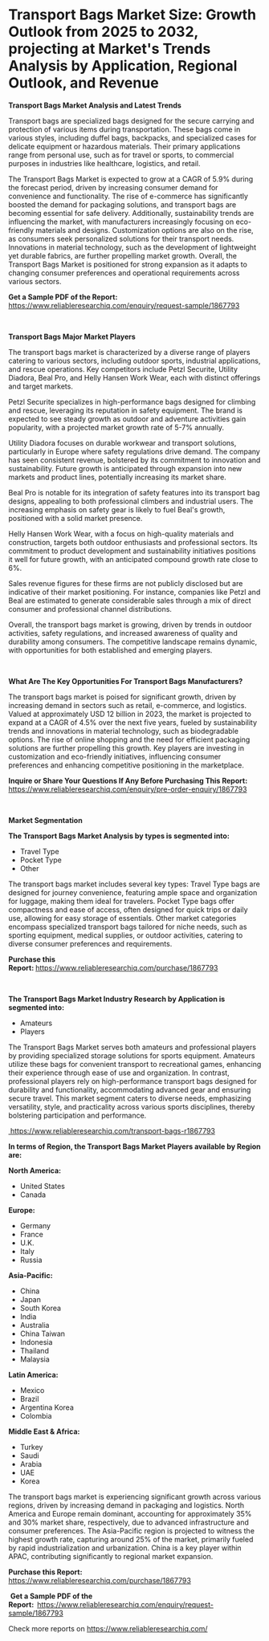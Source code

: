 <p><h1>Transport Bags Market Size: Growth Outlook from 2025 to 2032, projecting at Market's Trends Analysis by Application, Regional Outlook, and Revenue</h1></p><p><strong>Transport Bags Market Analysis and Latest Trends</strong></p>
<p><p>Transport bags are specialized bags designed for the secure carrying and protection of various items during transportation. These bags come in various styles, including duffel bags, backpacks, and specialized cases for delicate equipment or hazardous materials. Their primary applications range from personal use, such as for travel or sports, to commercial purposes in industries like healthcare, logistics, and retail.</p><p>The Transport Bags Market is expected to grow at a CAGR of 5.9% during the forecast period, driven by increasing consumer demand for convenience and functionality. The rise of e-commerce has significantly boosted the demand for packaging solutions, and transport bags are becoming essential for safe delivery. Additionally, sustainability trends are influencing the market, with manufacturers increasingly focusing on eco-friendly materials and designs. Customization options are also on the rise, as consumers seek personalized solutions for their transport needs. Innovations in material technology, such as the development of lightweight yet durable fabrics, are further propelling market growth. Overall, the Transport Bags Market is positioned for strong expansion as it adapts to changing consumer preferences and operational requirements across various sectors.</p></p>
<p><strong>Get a Sample PDF of the Report:&nbsp;</strong> <a href="https://www.reliableresearchiq.com/enquiry/request-sample/1867793?utm_campaign=2883&utm_medium=2&utm_source=Github&utm_content=ia&utm_term=08032025&utm_id=transport-bags">https://www.reliableresearchiq.com/enquiry/request-sample/1867793</a></p>
<p>&nbsp;</p>
<p><strong>Transport Bags Major Market Players</strong></p>
<p><p>The transport bags market is characterized by a diverse range of players catering to various sectors, including outdoor sports, industrial applications, and rescue operations. Key competitors include Petzl Securite, Utility Diadora, Beal Pro, and Helly Hansen Work Wear, each with distinct offerings and target markets.</p><p>Petzl Securite specializes in high-performance bags designed for climbing and rescue, leveraging its reputation in safety equipment. The brand is expected to see steady growth as outdoor and adventure activities gain popularity, with a projected market growth rate of 5-7% annually.</p><p>Utility Diadora focuses on durable workwear and transport solutions, particularly in Europe where safety regulations drive demand. The company has seen consistent revenue, bolstered by its commitment to innovation and sustainability. Future growth is anticipated through expansion into new markets and product lines, potentially increasing its market share.</p><p>Beal Pro is notable for its integration of safety features into its transport bag designs, appealing to both professional climbers and industrial users. The increasing emphasis on safety gear is likely to fuel Beal's growth, positioned with a solid market presence.</p><p>Helly Hansen Work Wear, with a focus on high-quality materials and construction, targets both outdoor enthusiasts and professional sectors. Its commitment to product development and sustainability initiatives positions it well for future growth, with an anticipated compound growth rate close to 6%.</p><p>Sales revenue figures for these firms are not publicly disclosed but are indicative of their market positioning. For instance, companies like Petzl and Beal are estimated to generate considerable sales through a mix of direct consumer and professional channel distributions.</p><p>Overall, the transport bags market is growing, driven by trends in outdoor activities, safety regulations, and increased awareness of quality and durability among consumers. The competitive landscape remains dynamic, with opportunities for both established and emerging players.</p></p>
<p>&nbsp;</p>
<p><strong>What Are The Key Opportunities For Transport Bags Manufacturers?</strong></p>
<p><p>The transport bags market is poised for significant growth, driven by increasing demand in sectors such as retail, e-commerce, and logistics. Valued at approximately USD 12 billion in 2023, the market is projected to expand at a CAGR of 4.5% over the next five years, fueled by sustainability trends and innovations in material technology, such as biodegradable options. The rise of online shopping and the need for efficient packaging solutions are further propelling this growth. Key players are investing in customization and eco-friendly initiatives, influencing consumer preferences and enhancing competitive positioning in the marketplace.</p></p>
<p><strong>Inquire or Share Your Questions If Any Before Purchasing This Report:</strong> <a href="https://www.reliableresearchiq.com/enquiry/pre-order-enquiry/1867793?utm_campaign=2883&utm_medium=2&utm_source=Github&utm_content=ia&utm_term=08032025&utm_id=transport-bags">https://www.reliableresearchiq.com/enquiry/pre-order-enquiry/1867793</a></p>
<p>&nbsp;</p>
<p><strong>Market Segmentation</strong></p>
<p><strong>The Transport Bags Market Analysis by types is segmented into:</strong></p>
<p><ul><li>Travel Type</li><li>Pocket Type</li><li>Other</li></ul></p>
<p><p>The transport bags market includes several key types: Travel Type bags are designed for journey convenience, featuring ample space and organization for luggage, making them ideal for travelers. Pocket Type bags offer compactness and ease of access, often designed for quick trips or daily use, allowing for easy storage of essentials. Other market categories encompass specialized transport bags tailored for niche needs, such as sporting equipment, medical supplies, or outdoor activities, catering to diverse consumer preferences and requirements.</p></p>
<p><strong>Purchase this Report:&nbsp;</strong><a href="https://www.reliableresearchiq.com/purchase/1867793?utm_campaign=2883&utm_medium=2&utm_source=Github&utm_content=ia&utm_term=08032025&utm_id=transport-bags">https://www.reliableresearchiq.com/purchase/1867793</a></p>
<p>&nbsp;</p>
<p><strong>The Transport Bags Market Industry Research by Application is segmented into:</strong></p>
<p><ul><li>Amateurs</li><li>Players</li></ul></p>
<p><p>The Transport Bags Market serves both amateurs and professional players by providing specialized storage solutions for sports equipment. Amateurs utilize these bags for convenient transport to recreational games, enhancing their experience through ease of use and organization. In contrast, professional players rely on high-performance transport bags designed for durability and functionality, accommodating advanced gear and ensuring secure travel. This market segment caters to diverse needs, emphasizing versatility, style, and practicality across various sports disciplines, thereby bolstering participation and performance.</p></p>
<p><a href="https://www.reliableresearchiq.com/transport-bags-r1867793?utm_campaign=2883&utm_medium=2&utm_source=Github&utm_content=ia&utm_term=08032025&utm_id=transport-bags">&nbsp;https://www.reliableresearchiq.com/transport-bags-r1867793</a></p>
<p><strong>In terms of Region, the Transport Bags Market Players available by Region are:</strong></p>
<p>
    <p> <strong> North America: </strong>
        <ul>
            <li>United States</li>
            <li>Canada</li>
        </ul>
        </p> 
    <p> <strong> Europe: </strong>
        <ul>
            <li>Germany</li>
            <li>France</li>
            <li>U.K.</li>
            <li>Italy</li>
            <li>Russia</li>
        </ul>
        </p> 
    <p> <strong> Asia-Pacific: </strong>
        <ul>
            <li>China</li>
            <li>Japan</li>
            <li>South Korea</li>
            <li>India</li>
            <li>Australia</li>
            <li>China Taiwan</li>
            <li>Indonesia</li>
            <li>Thailand</li>
            <li>Malaysia</li>
        </ul>
        </p> 
    <p> <strong> Latin America: </strong>
        <ul>
            <li>Mexico</li>
            <li>Brazil</li>
            <li>Argentina Korea</li>
            <li>Colombia</li>
        </ul>
        </p> 
    <p> <strong> Middle East & Africa: </strong>
        <ul>
            <li>Turkey</li>
            <li>Saudi</li>
            <li>Arabia</li>
            <li>UAE</li>
            <li>Korea</li>
        </ul>
    </p>
    </p>
<p><p>The transport bags market is experiencing significant growth across various regions, driven by increasing demand in packaging and logistics. North America and Europe remain dominant, accounting for approximately 35% and 30% market share, respectively, due to advanced infrastructure and consumer preferences. The Asia-Pacific region is projected to witness the highest growth rate, capturing around 25% of the market, primarily fueled by rapid industrialization and urbanization. China is a key player within APAC, contributing significantly to regional market expansion.</p></p>
<p><strong>Purchase this Report: </strong><a href="https://www.reliableresearchiq.com/purchase/1867793?utm_campaign=2883&utm_medium=2&utm_source=Github&utm_content=ia&utm_term=08032025&utm_id=transport-bags">https://www.reliableresearchiq.com/purchase/1867793</a></p>
<p>&nbsp;<strong>Get a Sample PDF of the Report:&nbsp;&nbsp;</strong><a href="https://www.reliableresearchiq.com/enquiry/request-sample/1867793?utm_campaign=2883&utm_medium=2&utm_source=Github&utm_content=ia&utm_term=08032025&utm_id=transport-bags">https://www.reliableresearchiq.com/enquiry/request-sample/1867793</a></p>
<p><strong></strong></p>
<p>Check more reports on <a href="https://www.reliableresearchiq.com/?utm_campaign=2883&utm_medium=2&utm_source=Github&utm_content=ia&utm_term=08032025&utm_id=transport-bags">https://www.reliableresearchiq.com/</a></p>
